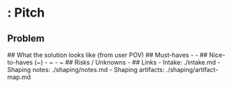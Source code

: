 # <Feature>: Pitch
## Problem
<short problem framing>
## What the solution looks like (from user POV)
<link screenshots from ./shaping/screens>
## Must-haves
- <critical outcome A>
- <critical outcome B>
## Nice-to-haves (~)
- ~<enhancement 1>
- ~<enhancement 2>
## Risks / Unknowns
- <technical unknowns, edge cases>
## Links
- Intake: ./intake.md
- Shaping notes: ./shaping/notes.md
- Shaping artifacts: ./shaping/artifact-map.md
